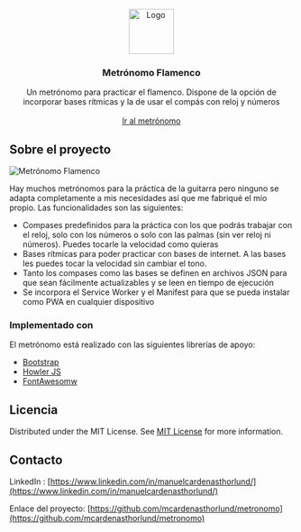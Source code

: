                          
<br/>
<div align="center">
<a href="https://github.com/ShaanCoding/ReadME-Generator">
<img src="https://metroapp.ideasypruebas2.es/assets/img/logo.png" alt="Logo" width="80" height="80">
</a>
<h3 align="center">Metrónomo Flamenco</h3>
<p align="center">
Un metrónomo para practicar el flamenco. Dispone de la opción de incorporar bases rítmicas y la de usar el compás con reloj y números

<br/>
<br/>
<a href="https://metroapp.ideasypruebas2.es/">Ir al metrónomo</a>  


</p>
</div>

 ## Sobre el proyecto

![Metrónomo Flamenco](https://metroapp.ideasypruebas2.es/assets/img/captura.jpg)

Hay muchos metrónomos para la práctica de la guitarra pero ninguno se adapta completamente a mis necesidades así que me fabriqué el mío propio. Las funcionalidades son las siguientes:


- Compases predefinidos para la práctica con los que podrás trabajar con el reloj, solo con los números o solo con las palmas (sin ver reloj ni números). Puedes tocarle la velocidad como quieras
- Bases rítmicas para poder practicar con bases de internet. A las bases les puedes tocar la velocidad sin cambiar el tono.
- Tanto los compases como las bases se definen en archivos JSON para que sean fácilmente actualizables y se leen en tiempo de ejecución
- Se incorpora el Service Worker y el Manifest para que se pueda instalar como PWA en cualquier dispositivo



 ### Implementado con

El metrónomo está realizado con las siguientes librerías de apoyo:

- [Bootstrap](https://getbootstrap.com)
- [Howler JS](https://howlerjs.com)
- [FontAwesomw](https://fontawesome.com)

## Licencia

Distributed under the MIT License. See [MIT License](https://opensource.org/licenses/MIT) for more information.
 ## Contacto
LinkedIn : [https://www.linkedin.com/in/manuelcardenasthorlund/](https://www.linkedin.com/in/manuelcardenasthorlund/)

Enlace del proyecto: [https://github.com/mcardenasthorlund/metronomo](https://github.com/mcardenasthorlund/metronomo)

